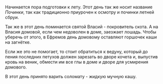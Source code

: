 Начинается пора подготовки к лету. Этот день так же носит название _Починки_, так как традиционно приурочен к осмотру и починки летней сбруи.

Так же в этот день поминается святой Власий - покровитель скота. А на Власия домовой, если чем недоволен в доме, заезжает лошадь. Чтобы уберечь от этого, в Ефремов день домовому оставляют горшочек каши на загнётке.

Если же это не помогает, то стоит обратиться к ведуну, который до пения последних петухов должен зарезать во дворе кочета и, выпустив кровь на веник, обмести им все глы в доме и дворе для усмирения домового.

В этот день принято варить соломату - жидкую мучную кашу.